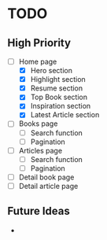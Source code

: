 # TODO

## High Priority

- [ ] Home page
  - [x] Hero section
  - [x] Highlight section
  - [x] Resume section
  - [x] Top Book section
  - [x] Inspiration section
  - [x] Latest Article section
- [ ] Books page
  - [ ] Search function
  - [ ] Pagination
- [ ] Articles page
  - [ ] Search function
  - [ ] Pagination
- [ ] Detail book page
- [ ] Detail article page

## Future Ideas

-